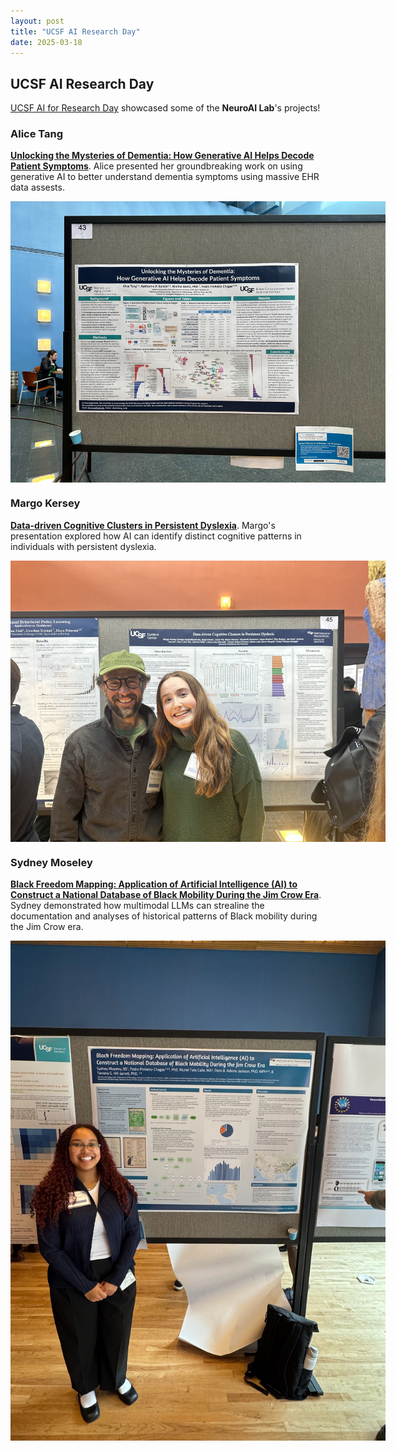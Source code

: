 ```yaml
---
layout: post
title: "UCSF AI Research Day"
date: 2025-03-18
---
```


## UCSF AI Research Day

[UCSF AI for Research Day](https://calendar.ucsf.edu/event/ucsf-ai-for-research-day) showcased some of the **NeuroAI Lab**'s projects! 

### Alice Tang
[**Unlocking the Mysteries of Dementia: How Generative AI Helps Decode Patient Symptoms**](/assets/alice_ai_research_day_2025.pdf). Alice presented her groundbreaking work on using generative AI to better understand dementia symptoms using massive EHR data assests. 

<div style="text-align: center; margin: 0 auto;">
  <img src="/figures/alice_ai_research_day.jpg" width="600px" style="max-width: 600px; display: block; margin: 0 auto;" alt="Alice Tang presenting her research">
</div>

### Margo Kersey
[**Data-driven Cognitive Clusters in Persistent Dyslexia**](/assets/margo_ai_research_day_2025.pdf). Margo's presentation explored how AI can identify distinct cognitive patterns in individuals with persistent dyslexia.

<div style="text-align: center; margin: 0 auto;">
  <img src="/figures/margo_ai_research_day.jpeg" width="600px" style="max-width: 600px; display: block; margin: 0 auto;" alt="Margo Kersey at her presentation booth">
</div>

### Sydney Moseley
[**Black Freedom Mapping: Application of Artificial Intelligence (AI) to Construct a National Database of Black Mobility During the Jim Crow Era**](/assets/sydney_ai_research_day_2025.pdf). Sydney demonstrated how multimodal LLMs can strealine the documentation and analyses of historical patterns of Black mobility during the Jim Crow era.

<div style="text-align: center; margin: 0 auto;">
  <img src="/figures/sydney_ai_research_day.JPG" width="600px" style="max-width: 600px; display: block; margin: 0 auto;" alt="Sydney Moseley explaining her research">
</div>
